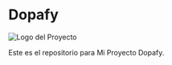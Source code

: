 # Dopafy

![Logo del Proyecto](dopafy/assets/icon.png)

Este es el repositorio para Mi Proyecto Dopafy.
